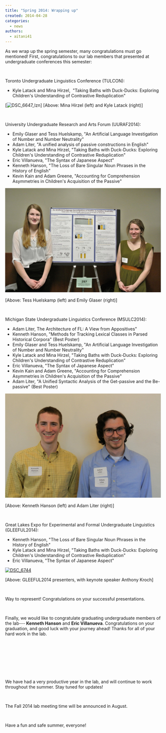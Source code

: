 ```yaml
---
title: "Spring 2014: Wrapping up"
created: 2014-04-28
categories: 
  - news
authors: 
  - aitani41
---
```


As we wrap up the spring semester, many congratulations must go mentioned! First, congratulations to our lab members that presented at undergraduate conferences this semester:

 

Toronto Undergraduate Linguistics Conference (TULCON):

- Kyle Latack and Mina Hirzel,  "Taking Baths with Duck-Ducks: Exploring Children's Understanding of Contrastive Reduplication"

[![DSC_6647_lzn](/Users/alan/Dropbox/ExternalGitSoftware/wordpress-to-markdown/export/assets/images/dsc_6647_lzn.jpg)]
\[Above: Mina Hirzel (left) and Kyle Latack (right)\]

 

University Undergraduate Research and Arts Forum (UURAF2014):

- Emily Glaser and Tess Huelskamp, "An Artificial Language Investigation of Number and Number Neutrality"
- Adam Liter, "A unified analysis of passive constructions in English"
- Kyle Latack and Mina Hirzel, "Taking Baths with Duck-Ducks: Exploring Children's Understanding of Contrastive Reduplication"
- Eric Villanueva, "The Syntax of Japanese Aspect"
- Kenneth Hanson, "The Loss of Bare Singular Noun Phrases in the History of English"
- Kevin Kain and Adam Greene, "Accounting for Comprehension Asymmetries in Children's Acquisition of the Passive"

[![DSC_6621_lzn](assets/images/dsc_6621_lzn.jpg)](http://msuacquisition.files.wordpress.com/2014/04/dsc_6621_lzn.jpg)

\[Above: Tess Huelskamp (left) and Emily Glaser (right)\]

 

Michigan State Undergraduate Linguistics Conference (MSULC2014):

- Adam Liter, The Architecture of FL: A View from Appositives"
- Kenneth Hanson, "Methods for Tracking Lexical Classes in Parsed Historical Corpora" (Best Poster)
- Emily Glaser and Tess Huelskamp, "An Artificial Language Investigation of Number and Number Neutrality"
- Kyle Latack and Mina Hirzel, "Taking Baths with Duck-Ducks: Exploring Children's Understanding of Contrastive Reduplication"
- Eric Villanueva, "The Syntax of Japanese Aspect"
- Kevin Kain and Adam Greene, "Accounting for Comprehension Asymmetries in Children's Acquisition of the Passive"
- Adam Liter, "A Unified Syntactic Analysis of the Get-passive and the Be-passive" (Best Poster)

[![DSC_6658_lzn](assets/images/dsc_6658_lzn.jpg)](http://msuacquisition.files.wordpress.com/2014/04/dsc_6658_lzn.jpg)

\[Above: Kenneth Hanson (left) and Adam Liter (right)\]

 

Great Lakes Expo for Experimental and Formal Undergraduate Linguistics (GLEEFUL2014):

- Kenneth Hanson, "The Loss of Bare Singular Noun Phrases in the History of English"
- Kyle Latack and Mina Hirzel, "Taking Baths with Duck-Ducks: Exploring Children's Understanding of Contrastive Reduplication"
- Eric Villanueva, "The Syntax of Japanese Aspect"

[![DSC_6744](assets/images/dsc_6744.jpg)](http://msuacquisition.files.wordpress.com/2014/04/dsc_6744.jpg)

\[Above: GLEEFUL2014 presenters, with keynote speaker Anthony Kroch\]

 

Way to represent! Congratulations on your successful presentations.

 

Finally, we would like to congratulate graduating undergraduate members of the lab--- **Kenneth Hanson** and **Eric Villanueva**. Congratulations on your graduation, and good luck with your journey ahead! Thanks for all of your hard work in the lab.

 

 

 

 

We have had a very productive year in the lab, and will continue to work throughout the summer. Stay tuned for updates!

 

The Fall 2014 lab meeting time will be announced in August.

 

Have a fun and safe summer, everyone!
